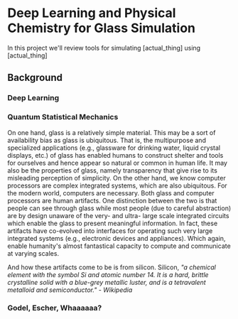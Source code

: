 # Deep Learning and Physical Chemistry for Glass Simulation

In this project we'll review tools for simulating [actual_thing] using [actual_thing]

## Background

### Deep Learning

### Quantum Statistical Mechanics

On one hand, glass is a relatively simple material. This may be a sort of availability bias as glass is ubiquitous. That is, the multipurpose and specialized applications (e.g., glassware for drinking water, liquid crystal displays, etc.) of glass has enabled humans to construct shelter and tools for ourselves and hence appear so natural or common in human life. It may also be the properties of glass, namely transparency that give rise to its misleading perception of simplicity. On the other hand, we know computer processors are complex integrated systems, which are also ubiquitous. For the modern world, computers are necessary. Both glass and computer processors are human artifacts. One distinction between the two is that people can see through glass while most people (due to careful abstraction) are by design unaware of the very- and ultra- large scale integrated circuits which enable the glass to present meaningful information. In fact, these artifacts have co-evolved into interfaces for operating such very large integrated systems (e.g., electronic devices and appliances). Which again, enable humanity's almost fantastical capacity to compute and communicate at varying scales.

And how these artifacts come to be is from silicon. Silicon, *"a chemical element with the symbol Si and atomic number 14. It is a hard, brittle crystalline solid with a blue-grey metallic luster, and is a tetravalent metalloid and semiconductor."* - *Wikipedia*

### Godel, Escher, Whaaaaaa?
